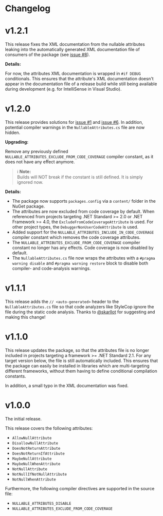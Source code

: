 # Changelog

# v1.2.1

This release fixes the XML documentation from the nullable attributes leaking into the automatically
generated XML documentation file of consumers of the package (see [issue #8](https://github.com/manuelroemer/Nullable/issues/8)).

**Details:**

For now, the attributes XML documentation is wrapped in `#if DEBUG` conditionals. This ensures that
the attribute's XML documentation doesn't appear in the documentation file of a release build while
still being available during development (e.g. for IntelliSense in Visual Studio).


# v1.2.0

This release provides solutions for [issue #1](https://github.com/manuelroemer/Nullable/issues/1) and
[issue #6](https://github.com/manuelroemer/Nullable/issues/6). In addition, potential compiler
warnings in the `NullableAttributes.cs` file are now hidden.

**Upgrading:**

Remove any previously defined `NULLABLE_ATTRIBUTES_EXCLUDE_FROM_CODE_COVERAGE` compiler constant,
as it does not have any effect anymore.

> :information_source: **Note:** <br/>
> Builds will NOT break if the constant is still defined. It is simply ignored now.

**Details:**

* The package now supports `packages.config` via a `content/` folder in the NuGet package.
* The attributes are now excluded from code coverage by default.
  When referenced from projects targeting .NET Standard >= 2.0 or .NET Framework >= 4.0, the
  `ExcludeFromCodeCoverageAttribute` is used. For other project types, the `DebuggerNonUserCodeAttribute`
  is used.
* Added support for the `NULLABLE_ATTRIBUTES_INCLUDE_IN_CODE_COVERAGE` compiler constant which
  removes the code coverage attributes.
* The `NULLABLE_ATTRIBUTES_EXCLUDE_FROM_CODE_COVERAGE` compiler constant no longer has
  any effects. Code coverage is now disabled by default.
* The `NullableAttributes.cs` file now wraps the attributes with a `#pragma warning disable` and
  `#pragma warning restore` block to disable both compiler- and code-analysis warnings.


# v1.1.1

This release adds the `// <auto-generated>` header to the `NullableAttributes.cs` file so that
code analyzers like StyleCop ignore the file during the static code analysis.
Thanks to [@skarllot](https://github.com/skarllot) for suggesting and making this change!


# v1.1.0

This release updates the package, so that the attributes file is no longer included in projects
targeting a framework >= .NET Standard 2.1.
For any target version below, the file is still automatically included.
This ensures that the package can easily be installed in libraries which are multi-targeting
different frameworks, without them having to define conditional compilation constants.

In addition, a small typo in the XML documentation was fixed.


# v1.0.0

The initial release.

This release covers the following attributes:

* `AllowNullAttribute`
* `DisallowNullAttribute`
* `DoesNotReturnAttribute`
* `DoesNotReturnIfAttribute`
* `MaybeNullAttribute`
* `MaybeNullWhenAttribute`
* `NotNullAttribute`
* `NotNullIfNotNullAttribute`
* `NotNullWhenAttribute`

Furthermore, the following compiler directives are supported in the source file:

* `NULLABLE_ATTRIBUTES_DISABLE`
* `NULLABLE_ATTRIBUTES_EXCLUDE_FROM_CODE_COVERAGE`
